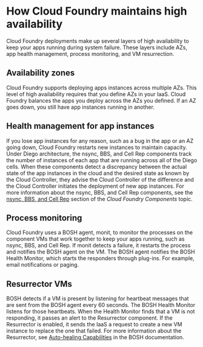 # How Cloud Foundry maintains high availability
Cloud Foundry deployments make up several layers of high availability to keep your apps running during system failure.
These layers include AZs, app health management, process monitoring, and VM resurrection.

## Availability zones
Cloud Foundry supports deploying apps instances across multiple AZs. This level of high availability requires that you define AZs in your IaaS. Cloud Foundry balances the apps you deploy across the AZs you defined. If an AZ goes down, you still have app instances running in another.

## Health management for app instances
If you lose app instances for any reason, such as a bug in the app or an AZ going down, Cloud Foundry restarts new instances to maintain capacity. Under Diego architecture, the nsync, BBS, and Cell Rep components track the number of instances of each app that are running across all of the Diego cells. When these components detect a discrepancy between the actual state of the app instances in the cloud and the desired state as known by the Cloud Controller, they advise the Cloud Controller of the difference and the Cloud Controller initiates the deployment of new app instances.
For more information about the nsync, BBS, and Cell Rep components, see the [nsync, BBS, and Cell Rep](https://docs.cloudfoundry.org/concepts/architecture/#nsync-bbs) section of the *Cloud Foundry Components* topic.

## Process monitoring
Cloud Foundry uses a BOSH agent, monit, to monitor the processes on the component VMs that work together to keep your apps running, such as nsync, BBS, and Cell Rep. If monit detects a failure, it restarts the process and notifies the BOSH agent on the VM. The BOSH agent notifies the BOSH Health Monitor, which starts the responders through plug-ins. For example, email notifications or paging.

## Resurrector VMs
BOSH detects if a VM is present by listening for heartbeat messages that
are sent from the BOSH agent every 60 seconds. The BOSH Health Monitor listens for
those heartbeats. When the Health Monitor finds that a VM is not responding, it passes an alert
to the Resurrector component. If the Resurrector is enabled,
it sends the IaaS a request to create a new VM instance to replace the one that failed.
For more information about the Resurrector, see [Auto-healing Capabilities](https://bosh.io/docs/resurrector.html) in the BOSH documentation.